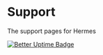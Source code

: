 # Support
The support pages for Hermes

[![Better Uptime Badge](https://betteruptime.com/status-badges/v1/monitor/cqvr.svg)](https://betteruptime.com/?utm_source=status_badge)
